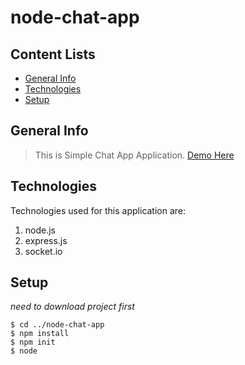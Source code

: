 # node-chat-app

## Content Lists
- [General Info](##general-info)
- [Technologies](##technologies)
- [Setup](##setup)

## General Info
> This is Simple Chat App Application. [Demo Here](https://chat-app-jad.herokuapp.com/)

## Technologies
Technologies used for this application are:
  1. node.js
  2. express.js
  3. socket.io

## Setup
*need to download project first*
```
$ cd ../node-chat-app
$ npm install
$ npm init
$ node 
```

